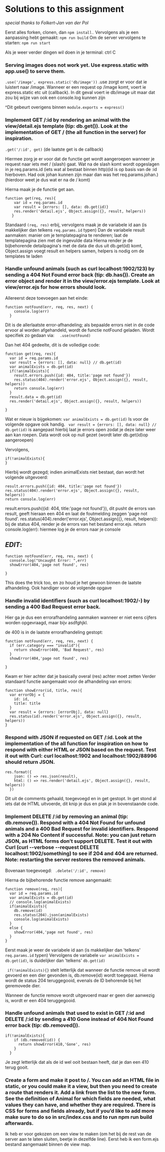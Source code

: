 # Solutions to this assignment
*special thanks to Folkert-Jan van der Pol*

Eerst alles forken, clonen, dan ```npm install.```
Vervolgens als je een aanpassing hebt gemaakt: ```npm run build```
Om de server vervolgens te starten: ```npm run start```

Als je weer verder dingen wil doen in je terminal:  ctrl C

### **Serving images does not work yet. Use express.static with app.use() to serve them.**
``` .use('/image', express.static('db/image')) ```
.use zorgt er voor dat ie luistert naar /image. Wanneer er een request op /image komt, voert ie express.static etc uit (callback).
In dit geval voert ie db/image uit maar dat zou bij wijze van ook een console.log kunnen zijn

^Dit gebeurt overigens binnen ```module.exports = express()```

### **Implement GET /:id by rendering an animal with the view/detail.ejs template (tip: db.get()). Look at the implementation of GET / (the all function in the server) for inspiration.**
```.get('/:id', get)```          (de laatste get is de callback)

  Hiermee zorg je er voor dat de functie get wordt aangeroepen wanneer je request naar iets met / (slash) gaat. Wat na de slash komt wordt opgeslagen in je req.params.id (iets wat al bestaat binnen http)(id is op basis van de :id hierboven. Had ook johan kunnen zijn maar dan was het req.params.johan.) (hierdoor weet je dus wat er na de / komt)

  Hierna maak je de functie get aan.

```
function get(req, res){
    var id = req.params.id
    var result = {errors: [], data: db.get(id)}
    res.render('detail.ejs', Object.assign({}, result, helpers))
   }
 ```

  Standaard ```(req, res)``` erbij, vervolgens maak je de variabele id aan (is makkelijker dan telkens ```req.params.id``` typen)
  Dan de variabele result aanmaken: manier om je templatepagina te renderen; laat de templatepagina zien met de ingevulde data
  Hierna render je de bijbehorende detailpagina's met de data die dus uit db.get(id) komt, Object.assign voegt result en helpers samen, helpers is nodig om de templates te laden


  ### **Handle unfound animals (such as curl localhost:1902/123) by sending a 404 Not Found error back (tip: db.has()). Create an error object and render it in the view/error.ejs template. Look at view/error.ejs for how errors should look.**
Allereerst deze toevoegen aan het einde:

```
function notFound(err, req, res, next) {
    console.log(err)
  }
 ```

Dit is de allerlaatste error-afhandeling; als bepaalde errors niet in de code ervoor al worden afgehandeld, wordt de functie notFound geladen.
Wordt specifiek zo gedaan via:
```   .use(notFound) ```

Dan het 404 gedeelte, dit is de volledige code:

```
function get(req, res){
  var id = req.params.id
  var result = {errors: [], data: null} // db.get(id)
  var animalExists = db.get(id)
  if(!animalExists){
    result.errors.push({id: 404, title:'page not found'})
    res.status(404).render('error.ejs', Object.assign({}, result, helpers))
    return console.log(err)
  }
  result.data = db.get(id)
  res.render('detail.ejs', Object.assign({}, result, helpers))

}
```

Wat er nieuw is bijgekomen:
``` var animalExists = db.get(id) ```
Is voor de volgende opgave ook handig.
``` var result = {errors: [], data: null} // db.get(id)``` is aangepast
hierbij laat je errors open zodat je deze later weer aan kan roepen. Data wordt ook op null gezet (wordt later db.get(id)op aangeroepen)

Vervolgens,
```
if(!animalExists){
}
```

Hierbij wordt gezegd; indien animalExists niet bestaat, dan wordt het volgende uitgevoerd:

```
result.errors.push({id: 404, title:'page not found'})
res.status(404).render('error.ejs', Object.assign({}, result, helpers))
return console.log(err)
```

result.errors.push({id: 404, title:'page not found'}), dit pusht de errors van result, geeft hieraan een 404 en laat de foutmelding zeggen 'page not found'.
res.status(404).render('error.ejs', Object.assign({}, result, helpers)): bij de status 404, render je de errors van het bestand error.ejs.
return console.log(err): hiermee log je de errors naar je console

## *EDIT*:
```
function notFound(err, req, res, next) {
  console.log("Uncaught Error: ",err)
  showError(404,'page not found', res)

}
```

This does the trick too, en zo houd je het gewoon binnen de laatste afhandeling. Ook handiger voor de volgende opgave


### **Handle invalid identifiers (such as curl localhost:1902/-) by sending a 400 Bad Request error back.**
Hier ga je dus een errorafhandeling aanmaken wanneer er niet eens cijfers worden opgevraagd, maar bijv asdfghjkl.

de 400 is in de laatste errorafhandeling gestopt:

```
function notFound(err, req, res, next) {
  if (err.category === "invalid"){
    return showError(400, 'Bad Request', res)
  }
  showError(404,'page not found', res)

}
```

Kwam er hier achter dat je basically overal (res) achter moet zetten
Verder standaard functie aangemaakt voor de afhandeling van errors:

```
function showError(id, title, res){
  var errorObj = {
    id: id,
    title: title
  }
  var result = {errors: [errorObj], data: null}
  res.status(id).render('error.ejs', Object.assign({}, result, helpers))
}
```

### **Respond with JSON if requested on GET /:id. Look at the implementation of the all function for inspiration on how to respond with either HTML or JSON based on the request. Test it out with Curl: curl localhost:1902 and localhost:1902/88996 should return JSON.**

```
res.format({
    json: () => res.json(result),
    html: () => res.render('detail.ejs', Object.assign({}, result, helpers))
  })
```

Dit uit de comments gehaald, toegevoegd en in get gestopt.
In get stond al iets dat de HTML uitvoerde, dit knip je dus en plak je in bovenstaande code.

### **Implement DELETE /:id by removing an animal (tip: db.remove()). Respond with a 404 Not Found for unfound animals and a 400 Bad Request for invalid identifiers. Respond with a 204 No Content if successful. Note: you can just return JSON, as HTML forms don’t support DELETE. Test it out with Curl (curl --verbose --request DELETE localhost:1902/something) to see if 204 and 404 are returned. Note: restarting the server restores the removed animals.**

Bovenaan toegevoegd:  ```  .delete('/:id', remove) ```

Hierna de bijbehorende functie remove aangemaakt:
```
function remove(req, res){
  var id = req.params.id
  var animalExists = db.get(id)
  // console.log(animalExists)
  if(animalExists){
    db.remove(id)
    res.status(204).json(animalExists)
    console.log(animalExists)
  }
  else {
    showError(404,'page not found', res)
  }
}
```
Eerst maak je weer de variabele id aan (is makkelijker dan 'telkens' ```req.params.id``` typen)
Vervolgens de variabele ``` var animalExists = db.get(id) ```, is duidelijker dan 'telkens' ```db.get(id)```

``` if(!animalExists){}``` stelt letterlijk dat wanneer de functie remove uit wordt gevoerd en een dier gevonden is, db.remove(id) wordt toegepast. Hierna wordt de status 204 teruggegooid, evenals de ID behorende bij het geremovede dier.

Wanneer de functie remove wordt uitgevoerd maar er geen dier aanwezig is, wordt er een 404 teruggegooid.


### **Handle unfound animals that used to exist in GET /:id and DELETE /:id by sending a 410 Gone instead of 404 Not Found error back (tip: db.removed()).**

```
if(!animalExists){
    if (db.removed(id)) {
      return showError(410,'Gone', res)
    }
  }
  ```

Je zegt letterlijk dat als de id wel ooit bestaan heeft, dat je dan een 410 terug gooit.

### **Create a form and make it post to /. You can add an HTML file in static, or you could make it a view, but then you need to create a route that renders it. Add a link from the list to the new form. See the definition of Animal for which fields are needed, what values they can have, and whether they are required. There is CSS for forms and fields already, but if you’d like to add more make sure to do so in src/index.css and to run npm run build afterwards.**

Ik heb er voor gekozen om een view te maken (om het bij de rest van de server aan te laten sluiten, beetje in dezelfde line).
Eerst heb ik een form.ejs bestand aangemaakt binnen de view map.

